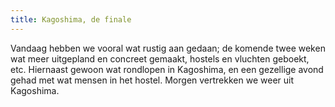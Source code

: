 ```yaml
---
title: Kagoshima, de finale
---
```



Vandaag hebben we vooral wat rustig aan gedaan; de komende twee weken wat meer
uitgepland en concreet gemaakt, hostels en vluchten geboekt, etc. Hiernaast
gewoon wat rondlopen in Kagoshima, en een gezellige avond gehad met wat mensen
in het hostel. Morgen vertrekken we weer uit Kagoshima.
